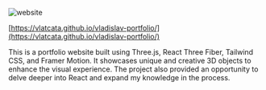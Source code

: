 ![website](https://github.com/vlatcata/vladislav-portfolio/assets/75326848/665580b2-dda5-4a42-8fa8-0abefdb82019)

[https://vlatcata.github.io/vladislav-portfolio/](https://vlatcata.github.io/vladislav-portfolio/)

This is a portfolio website built using Three.js, React Three Fiber, Tailwind CSS, and Framer Motion.
It showcases unique and creative 3D objects to enhance the visual experience.
The project also provided an opportunity to delve deeper into React and expand my knowledge in the process.

